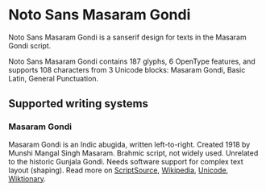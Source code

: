 
# Noto Sans Masaram Gondi

Noto Sans Masaram Gondi is a sanserif design for texts in the Masaram Gondi script. 

Noto Sans Masaram Gondi contains 187 glyphs, 6 OpenType features, and supports 108 characters from 3 Unicode blocks: Masaram Gondi, Basic Latin, General Punctuation.


## Supported writing systems


### Masaram Gondi

Masaram Gondi is an Indic abugida, written left-to-right. Created 1918 by Munshi Mangal Singh Masaram. Brahmic script, not widely used. Unrelated to the historic Gunjala Gondi. Needs software support for complex text layout (shaping). Read more on [ScriptSource](https://scriptsource.org/scr/Gonm), [Wikipedia](https://en.wikipedia.org/wiki/ISO_15924:Gonm), [Unicode](https://www.unicode.org/versions/Unicode13.0.0/ch13.pdf#G33278), [Wiktionary](https://en.wiktionary.org/wiki/Category:Masaram_Gondi_script).

